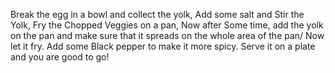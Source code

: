 Break the egg in a bowl and collect the yolk,
Add some salt and Stir the Yolk,
Fry the Chopped Veggies on a pan,
Now after Some time, add the yolk on the pan and make sure that it spreads on the whole area of the pan/
Now let it fry.
Add some Black pepper to make it more spicy.
Serve it on a plate and you are good to go!